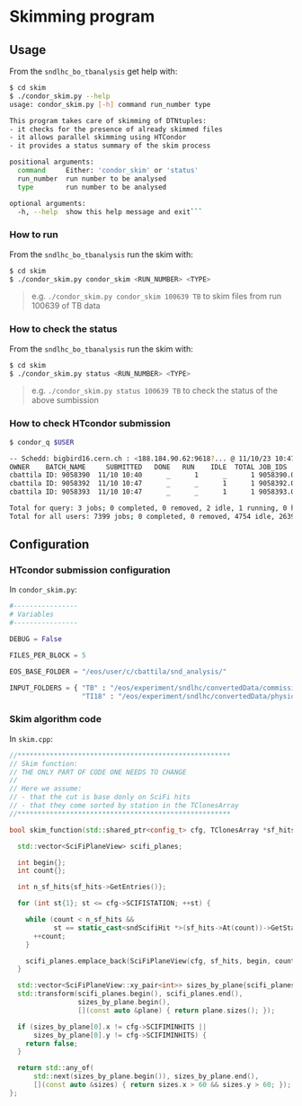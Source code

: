 # Skimming program

## Usage
From the `sndlhc_bo_tbanalysis` get help with:

```bash
$ cd skim
$ ./condor_skim.py --help 
usage: condor_skim.py [-h] command run_number type

This program takes care of skimming of DTNtuples: 
- it checks for the presence of already skimmed files 
- it allows parallel skimming using HTCondor 
- it provides a status summary of the skim process

positional arguments:
  command     Either: 'condor_skim' or 'status'
  run_number  run number to be analysed
  type        run number to be analysed

optional arguments:
  -h, --help  show this help message and exit```
```

### How to run
From the `sndlhc_bo_tbanalysis` run the skim with:

```bash
$ cd skim
$ ./condor_skim.py condor_skim <RUN_NUMBER> <TYPE>
```

> e.g. `./condor_skim.py condor_skim 100639 TB` to skim files from run 100639 of TB data

### How to check the status
From the `sndlhc_bo_tbanalysis` run the skim with:

```bash
$ cd skim
$ ./condor_skim.py status <RUN_NUMBER> <TYPE>
```

> e.g. `./condor_skim.py status 100639 TB` to check the status of the above sumbission

### How to check HTcondor submission

```bash
$ condor_q $USER

-- Schedd: bigbird16.cern.ch : <188.184.90.62:9618?... @ 11/10/23 10:47:54
OWNER    BATCH_NAME     SUBMITTED   DONE   RUN    IDLE  TOTAL JOB_IDS
cbattila ID: 9058390  11/10 10:40      _      1      _      1 9058390.0
cbattila ID: 9058392  11/10 10:47      _      _      1      1 9058392.0
cbattila ID: 9058393  11/10 10:47      _      _      1      1 9058393.0

Total for query: 3 jobs; 0 completed, 0 removed, 2 idle, 1 running, 0 held, 0 suspended 
Total for all users: 7399 jobs; 0 completed, 0 removed, 4754 idle, 2639 running, 6 held, 0 suspended
```

## Configuration

### HTcondor submission configuration

In `condor_skim.py`:

```python
#----------------
# Variables
#----------------

DEBUG = False

FILES_PER_BLOCK = 5

EOS_BASE_FOLDER = "/eos/user/c/cbattila/snd_analysis/"

INPUT_FOLDERS = { "TB" : "/eos/experiment/sndlhc/convertedData/commissioning/testbeam_June2023_H8/",
                  "TI18" : "/eos/experiment/sndlhc/convertedData/physics/2023/"}
```

### Skim algorithm code

In `skim.cpp`:

```c++
//*****************************************************
// Skim function:
// THE ONLY PART OF CODE ONE NEEDS TO CHANGE
//
// Here we assume:
// - that the cut is base donly on SciFi hits
// - that they come sorted by station in the TClonesArray
//*****************************************************

bool skim_function(std::shared_ptr<config_t> cfg, TClonesArray *sf_hits) {

  std::vector<SciFiPlaneView> scifi_planes;

  int begin{};
  int count{};

  int n_sf_hits{sf_hits->GetEntries()};

  for (int st{1}; st <= cfg->SCIFISTATION; ++st) {

    while (count < n_sf_hits &&
           st == static_cast<sndScifiHit *>(sf_hits->At(count))->GetStation()) {
      ++count;
    }

    scifi_planes.emplace_back(SciFiPlaneView(cfg, sf_hits, begin, count, st));
  }

  std::vector<SciFiPlaneView::xy_pair<int>> sizes_by_plane{scifi_planes.size()};
  std::transform(scifi_planes.begin(), scifi_planes.end(),
                 sizes_by_plane.begin(),
                 [](const auto &plane) { return plane.sizes(); });

  if (sizes_by_plane[0].x != cfg->SCIFIMINHITS ||
      sizes_by_plane[0].y != cfg->SCIFIMINHITS) {
    return false;
  }

  return std::any_of(
      std::next(sizes_by_plane.begin()), sizes_by_plane.end(),
      [](const auto &sizes) { return sizes.x > 60 && sizes.y > 60; });
};
```